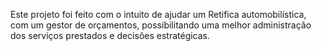 Este projeto foi feito com o intuito de ajudar um Retifica automobilística, 
com um gestor de orçamentos, 
possibilitando uma melhor administração dos serviços prestados e decisões estratégicas. 
